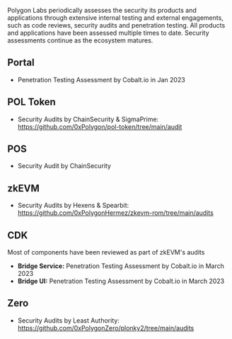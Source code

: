 Polygon Labs periodically assesses the security its products and applications through extensive internal testing and external engagements, such as code reviews, security audits and penetration testing. All products and applications have been assessed multiple times to date. Security assessments continue as the ecosystem matures.

## Portal

 - Penetration Testing Assessment by Cobalt.io in Jan 2023

## POL Token
 
 - Security Audits by ChainSecurity & SigmaPrime: https://github.com/0xPolygon/pol-token/tree/main/audit

## POS
 
 - Security Audit by ChainSecurity

## zkEVM
 
 - Security Audits by Hexens & Spearbit: https://github.com/0xPolygonHermez/zkevm-rom/tree/main/audits

## CDK
Most of components have been reviewed as part of zkEVM's audits

 - **Bridge Service:** Penetration Testing Assessment by Cobalt.io in March 2023
 - **Bridge UI:** Penetration Testing Assessment by Cobalt.io in March 2023


## Zero

 - Security Audits by Least Authority: https://github.com/0xPolygonZero/plonky2/tree/main/audits 
